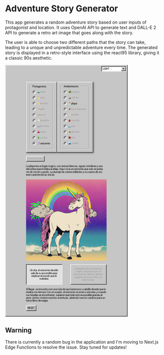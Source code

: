# Adventure Story Generator

This app generates a random adventure story based on user inputs of protagonist and location. It uses OpenAI API to generate text and DALL-E 2 API to generate a retro art image that goes along with the story.

The user is able to choose two different paths that the story can take, leading to a unique and unpredictable adventure every time. The generated story is displayed in a retro-style interface using the react95 library, giving it a classic 90s aesthetic.

<img src="public/screencapture2.png" width="400" height="auto">

## Warning

There is currently a random bug in the application and I'm moving to Next.js Edge Functions to resolve the issue. Stay tuned for updates!
